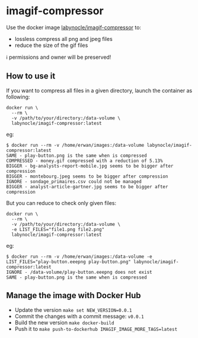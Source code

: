 # imagif-compressor

Use the docker image [labynocle/imagif-compressor](https://hub.docker.com/repository/docker/labynocle/imagif)
to:

* lossless compress all png and jpeg files
* reduce the size of the gif files

:information_source: permissions and owner will be preserved!

## How to use it

If you want to compress all files in a given directory, launch the container as
following:

```
docker run \
  --rm \
  -v /path/to/your/directory:/data-volume \
  labynocle/imagif-compressor:latest
```

eg:

```
$ docker run --rm -v /home/erwan/images:/data-volume labynocle/imagif-compressor:latest
SAME - play-button.png is the same when is compressed
COMPRESSED - money.gif compressed with a reduction of 5.13%
BIGGER - bg-analysts-report-mobile.jpg seems to be bigger after compression
BIGGER - montebourg.jpeg seems to be bigger after compression
IGNORE - sondage_primaires.csv could not be managed
BIGGER - analyst-article-gartner.jpg seems to be bigger after compression
```

But you can reduce to check only given files:

```
docker run \
  --rm \
  -v /path/to/your/directory:/data-volume \
  -e LIST_FILES="file1.png file2.png"
  labynocle/imagif-compressor:latest
```

eg:

```
$ docker run --rm -v /home/erwan/images:/data-volume -e LIST_FILES="play-button.eeepng play-button.png" labynocle/imagif-compressor:latest
IGNORE - /data-volume/play-button.eeepng does not exist
SAME - play-button.png is the same when is compressed
```

## Manage the image with Docker Hub

* Update the version `make set NEW_VERSION=0.0.1`
* Commit the changes with a commit message: `v0.0.1`
* Build the new version `make docker-build`
* Push it to `make push-to-dockerhub IMAGIF_IMAGE_MORE_TAGS=latest`
